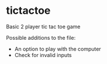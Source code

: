 # tictactoe
Basic 2 player tic tac toe game 

Possible additions to the file:
- An option to play with the computer
- Check for invalid inputs 

